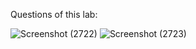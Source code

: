 Questions of this lab:

![Screenshot (2722)](https://user-images.githubusercontent.com/64818557/157392997-bdd87d68-8d2a-4bb4-8db7-41427b9fd937.png)
![Screenshot (2723)](https://user-images.githubusercontent.com/64818557/157393091-96540153-80b4-4a35-92ab-a46639020a65.png)
